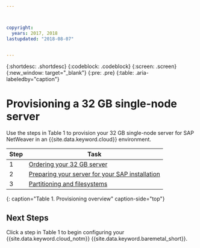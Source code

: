 ```yaml
---



copyright:
  years: 2017, 2018
lastupdated: "2018-08-07"


---
```


{:shortdesc: .shortdesc}
{:codeblock: .codeblock}
{:screen: .screen}
{:new_window: target="_blank"}
{:pre: .pre}
{:table: .aria-labeledby="caption"}

# Provisioning a 32 GB single-node server

Use the steps in Table 1 to provision your 32 GB single-node server for SAP NetWeaver in an {{site.data.keyword.cloud}} environment.

| Step | Task |
| --- | --- |
| 1 | [Ordering your 32 GB server](/docs/infrastructure/sap-netweaver-ms-qrg/ms-set-up-infrastructure-32GB.html) |
| 2 | [Preparing your server for your SAP installation](/docs/infrastructure/sap-netweaver-ms-qrg/ms-prepare-server-32GB.html) |
| 3 | [Partitioning and filesystems](/docs/infrastructure/sap-netweaver-ms-qrg/ms-partition-32GB.html) |
{: caption="Table 1. Provisioning overview" caption-side="top"} 

## Next Steps

Click a step in Table 1 to begin configuring your {{site.data.keyword.cloud_notm}} {{site.data.keyword.baremetal_short}}.


